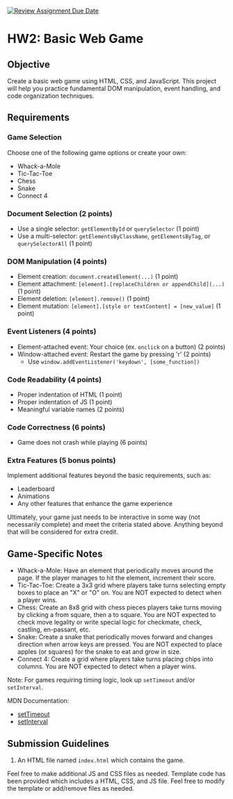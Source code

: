 [![Review Assignment Due Date](https://classroom.github.com/assets/deadline-readme-button-22041afd0340ce965d47ae6ef1cefeee28c7c493a6346c4f15d667ab976d596c.svg)](https://classroom.github.com/a/NRL7CmDA)
# HW2: Basic Web Game

## Objective
Create a basic web game using HTML, CSS, and JavaScript. This project will help you practice
fundamental DOM manipulation, event handling, and code organization techniques.

## Requirements

### Game Selection
Choose one of the following game options or create your own:
- Whack-a-Mole
- Tic-Tac-Toe
- Chess
- Snake
- Connect 4

### Document Selection (2 points)
- Use a single selector: `getElementById` or `querySelector` (1 point)
- Use a multi-selector: `getElementsByClassName`, `getElementsByTag`, or `querySelectorAll` (1 point)

### DOM Manipulation (4 points)
- Element creation: `document.createElement(...)` (1 point)
- Element attachment: `[element].[replaceChildren or appendChild](...)` (1 point)
- Element deletion: `[element].remove()` (1 point)
- Element mutation: `[element].[style or textContent] = [new_value]` (1 point)

### Event Listeners (4 points)
- Element-attached event: Your choice (ex. `onclick` on a button) (2 points)
- Window-attached event: Restart the game by pressing 'r' (2 points)
  - Use `window.addEventListener('keydown', [some_function])`

### Code Readability (4 points)
- Proper indentation of HTML (1 point)
- Proper indentation of JS (1 point)
- Meaningful variable names (2 points)

### Code Correctness (6 points)
- Game does not crash while playing (6 points)

### Extra Features (5 bonus points)
Implement additional features beyond the basic requirements, such as:
- Leaderboard
- Animations
- Any other features that enhance the game experience


Ultimately, your game just needs to be interactive in some way (not necessarily complete) and meet the criteria stated above. Anything beyond that will be considered for extra credit.

## Game-Specific Notes
- Whack-a-Mole: Have an element that periodically moves around the page. If the player manages to hit the element, increment their score.
- Tic-Tac-Toe: Create a 3x3 grid where players take turns selecting empty boxes to place an "X" or "O" on. You are NOT expected to detect when a player wins.
- Chess: Create an 8x8 grid with chess pieces players take turns moving by clicking a from square, then a to square. You are NOT expected to check move legality or write special logic for checkmate, check, castling, en-passant, etc.
- Snake: Create a snake that periodically moves forward and changes direction when arrow keys are pressed. You are NOT expected to place apples (or squares) for the snake to eat and grow in size.
- Connect 4: Create a grid where players take turns placing chips into columns. You are NOT expected to detect when a player wins.

Note: For games requiring timing logic, look up `setTimeout` and/or `setInterval`.

MDN Documentation:
- [setTimeout](https://developer.mozilla.org/en-US/docs/Web/API/setTimeout)
- [setInterval](https://developer.mozilla.org/en-US/docs/Web/API/setInterval)

## Submission Guidelines

1. An HTML file named `index.html` which contains the game.

Feel free to make additional JS and CSS files as needed.
Template code has been provided which includes a HTML, CSS, and JS file. Feel free to modify the template or add/remove files as needed.
